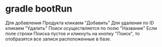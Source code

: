 # gradle bootRun

Для добавления Продукта кликаем "Добавить"
Для удаления по ID кликаем "Удалить"
Поиск осуществляется по полю "Название"
Если поле строки Поиска пустое и кликнуть на кнопку "Поиск", то отобразятся все записи расположенные в базе.
